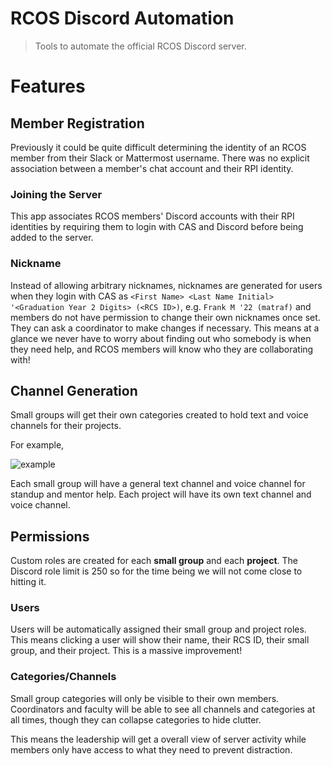 # RCOS Discord Automation
> Tools to automate the official RCOS Discord server.


# Features

## Member Registration
Previously it could be quite difficult determining the identity of an RCOS member from their Slack or Mattermost username. There was no explicit association between a member's chat account and their RPI identity.


### Joining the Server
This app associates RCOS members' Discord accounts with their RPI identities by requiring them to login with CAS and Discord before being added to the server.

### Nickname
Instead of allowing arbitrary nicknames, nicknames are generated for users when they login with CAS as `<First Name> <Last Name Initial> '<Graduation Year 2 Digits> (<RCS ID>)`, e.g. `Frank M '22 (matraf)` and members do not have permission to change their own nicknames once set. They can ask a coordinator to make changes if necessary. This means at a glance we never have to worry about finding out who somebody is when they need help, and RCOS members will know who they are collaborating with!

## Channel Generation
Small groups will get their own categories created to hold text and voice channels for their projects.

For example,

![example](https://snipboard.io/uL4yMk.jpg)

Each small group will have a general text channel and voice channel for standup and mentor help. Each project will have its own text channel and voice channel.

## Permissions
Custom roles are created for each **small group** and each **project**. The Discord role limit is 250 so for the time being we will not come close to hitting it. 

### Users
Users will be automatically assigned their small group and project roles. This means clicking a user will show their name, their RCS ID, their small group, and their project. This is a massive improvement!

### Categories/Channels
Small group categories will only be visible to their own members. Coordinators and faculty will be able to see all channels and categories at all times, though they can collapse categories to hide clutter.

This means the leadership will get a overall view of server activity while members only have access to what they need to prevent distraction.